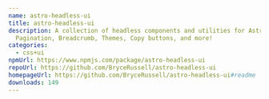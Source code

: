 ```yaml
---
name: astro-headless-ui
title: astro-headless-ui
description: A collection of headless components and utilities for Astro.
  Pagination, Breadcrumb, Themes, Copy buttons, and more!
categories:
  - css+ui
npmUrl: https://www.npmjs.com/package/astro-headless-ui
repoUrl: https://github.com/BryceRussell/astro-headless-ui
homepageUrl: https://github.com/BryceRussell/astro-headless-ui#readme
downloads: 149
---
```

